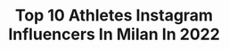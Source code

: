 ---
title: Top 10 Athletes Instagram Influencers In Milan In 2022
description: >-
  Find top athletes Instagram influencers in Milan in 2022. Most popular hashtags: #workout #motivation #happiness #love.
platform: Instagram
hits: 38
text_top: Identify the top-rated Instagram influencers on inBeat.
text_bottom: Our database aggregates 38 Instagram influencers like this in Milan, Italy for you to connect with.
profiles:
  - username: "manuel_caruso_calisthenics"
    fullname: >-
      Manuel Caruso
    bio: >-
      🤸‍♂️Trainer & performer ✒️Coaching Online 🏆Competitive athlete 🎟️Prozis -10% CARUSO10 ⬇️⬇️⬇️⬇️⬇️⬇️
    location: "Italy"
    followers: 64648
    engagement: 1596
    commentsToLikes: 0.128524
    id: ck14jwjg0mjq00i19kj845qvh
    verified: false
    hashtags: "#power, #alimentazionesanana, #pullups, #muscle"
  - username: "rickygissss"
    fullname: >-
      Riccardo Gismondi
    bio: >-
      Entrepreneur / Athlete / Artist Conscious Living 📍Rome / Milan #BlvckSheep 👁‍🗨 📨: Riccardo@the-talent-lab.com
    location: "Italy"
    followers: 649307
    engagement: 249
    commentsToLikes: 0.001806
    id: ck138c34kfi370i19cqqgxuwi
    verified: true
    hashtags: "#tbt, #bal, #theminithings, #adv"
  - username: "cristinachirichella10"
    fullname: >-
      Cristina Chirichella
    bio: >-
      Professional Volleyball Player •Igor Volley Novara #10 •Italian National Team🇮🇹 •Nike Athlete •#TeamLGS,@lgssportlab •📚Università Cattolica Milano
    location: "Italy"
    followers: 144763
    engagement: 388
    commentsToLikes: 0.005745
    id: ck13cndhy17i30i19qrqkoi14
    verified: true
    hashtags: "#athletelife, #nike, #empoweryourbeauty, #iorestoacasa"
  - username: "kozica"
    fullname: >-
      Jan Kozamernik
    bio: >-
      Volleyball player in Powervolley Milano🇮🇹🏐🏆 Slovenian National Team Athlete🇸🇮🥈🏐 BSc in Electrical Engineering🎓 Represented by @sportines_
    location: "Italy"
    followers: 10591
    engagement: 1408
    commentsToLikes: 0.005370
    id: ck14k0qv1n50x0i19e1rqejb5
    verified: false
    hashtags: "#pallavolo, #superlega, #kozainitaly, #powerboys"
  - username: "franci266"
    fullname: >-
      Francesca Re
    bio: >-
      📍Milan, Italy 🇮🇹 📚Scienze e Tecnologie Alimentari 🏋🏼‍♀️Gym and Food lover🧁💕 🔷 @myproteinit ambassador (Cod: FRANCI)👇🏼
    location: "Italy"
    followers: 32852
    engagement: 1137
    commentsToLikes: 0.007293
    id: ck5pwupymop3z0i11uu1hguxa
    verified: false
    hashtags: "#lookfantastic, #fitnessgirl, #picoftheday, #ambassador"
  - username: "chiararotacf"
    fullname: >-
      Chiara Rota
    bio: >-
      🏋🏻‍♀️CrossFit Athlete 👩🏻‍🎓L2 CF coach ✨Life & Mental coach 📌Counselor to be 🇮🇹 MI 📧 @feel__mgmt ⇃Check out my sponsor & discount code⇂
    location: "Italy"
    followers: 33756
    engagement: 285
    commentsToLikes: 0.017757
    id: ck9wovgmd6rgt0j7817rr8e8g
    verified: false
    hashtags: "#booty, #healthylife, #crossfitclawhammer, #bootygainz"
  - username: "erikakirpu"
    fullname: >-
      Erika Kirpu⭐️
    bio: >-
      Estonian athlete🇪🇪🤺 training in Italy 🇮🇹 We, athletes, should unite people 🌎
    location: "Italy"
    followers: 9643
    engagement: 759
    commentsToLikes: 0.012043
    id: ck5zx2yfa78uk0i14p892d7uo
    verified: false
    hashtags: "#tallinn, #poppyfield, #stronger, #strongerlabel"
  - username: "richiesmullen"
    fullname: >-
      Richie Smullen
    bio: >-
      Fighting out of @sbgireland Signed by @bellatormma @gorillawearusa athlete
    location: "Italy"
    followers: 26811
    engagement: 225
    commentsToLikes: 0.018035
    id: ck5cl3u69y6zj0i1133dtuk59
    verified: false
    hashtags: "#sbg, #ireland, #milan, #bellator"
  - username: "flavialauramanzoli"
    fullname: >-
      Flavia Laura Manzoli
    bio: >-
      🏃🏼‍♀️ Runner 🐶 Dogs lover 🎓 Bocconi University 📍 Milan, Italy 💌 fiaba93@hotmail.it
    location: "Italy"
    followers: 17990
    engagement: 364
    commentsToLikes: 0.115219
    id: ck135occu2ew60i19irooo0rj
    verified: false
    hashtags: "#workout, #motivation, #instagood, #sunrise"
  - username: "silvia.fascians"
    fullname: >-
      Silvia Fascians 💪🏽🌙
    bio: >-
      🤸🏽‍♀️Lo sport é passione, e le passioni salvano la vita. 🇮🇹Fitness & empowerment YouTuber 🎥 @myproteinit 💼@mccann_italy Economia & Marketing 🎓 📍Milan
    location: "Italy"
    followers: 180541
    engagement: 442
    commentsToLikes: 0.010770
    id: ck6u5wjczc5ws0j71b0298dar
    verified: true
    hashtags: "#homeworkout, #bodypositivity, #healthylifestyle, #lovelife"
---